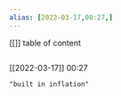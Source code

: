```yaml
---
alias: [2022-03-17,00:27,]
---
```

[[]]
table of content
```toc
```

[[2022-03-17]] 00:27

```query
"built in inflation"
```
